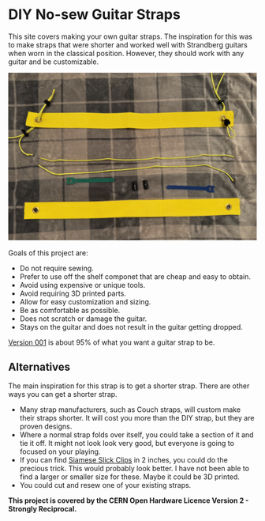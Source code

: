 # DIY No-sew Guitar Straps

This site covers making your own guitar straps. The inspiration for this was to make straps that were shorter and worked well with Strandberg guitars when worn in the classical position. However, they should work with any guitar and be customizable.

![The finished strap and the parts to make a new one](/images/StartToFinish.png)

Goals of this project are:

* Do not require sewing.
* Prefer to use off the shelf componet that are cheap and easy to obtain.
* Avoid using expensive or unique tools.
* Avoid requiring 3D printed parts.
* Allow for easy customization and sizing.
* Be as comfortable as possible.
* Does not scratch or damage the guitar.
* Stays on the guitar and does not result in the guitar getting dropped.

[Version 001](/v001/README.md) is about 95% of what you want a guitar strap to be.


## Alternatives

The main inspiration for this strap is to get a shorter strap. There are other ways you can get a shorter strap.

* Many strap manufacturers, such as Couch straps, will custom make their straps shorter. It will cost you more than the DIY strap, but they are proven designs.
* Where a normal strap folds over itself, you could take a section of it and tie it off. It might not look look very good, but everyone is going to focused on your playing.
* If you can find [Siamese Slick Clips](https://www.seattlefabrics.com/1-Siamese-Slick-Clip_p_370.html) in 2 inches, you could do the precious trick. This would probably look better. I have not been able to find a larger or smaller size for these. Maybe it could be 3D printed.
* You could cut and resew one of your existing straps.

**This project is covered by the CERN Open Hardware Licence Version 2 - Strongly Reciprocal.**

